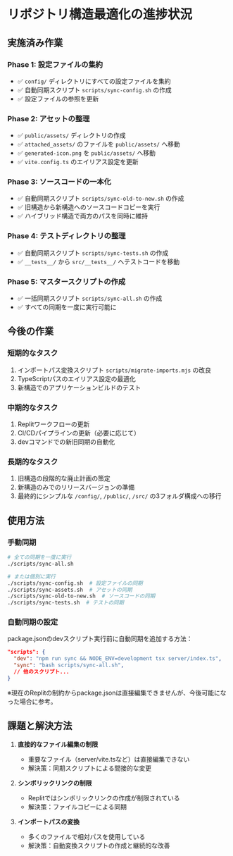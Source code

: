 # リポジトリ構造最適化の進捗状況

## 実施済み作業

### Phase 1: 設定ファイルの集約
- ✅ `config/` ディレクトリにすべての設定ファイルを集約
- ✅ 自動同期スクリプト `scripts/sync-config.sh` の作成
- ✅ 設定ファイルの参照を更新

### Phase 2: アセットの整理
- ✅ `public/assets/` ディレクトリの作成
- ✅ `attached_assets/` のファイルを `public/assets/` へ移動
- ✅ `generated-icon.png` を `public/assets/` へ移動
- ✅ `vite.config.ts` のエイリアス設定を更新

### Phase 3: ソースコードの一本化
- ✅ 自動同期スクリプト `scripts/sync-old-to-new.sh` の作成
- ✅ 旧構造から新構造へのソースコードコピーを実行
- ✅ ハイブリッド構造で両方のパスを同時に維持

### Phase 4: テストディレクトリの整理
- ✅ 自動同期スクリプト `scripts/sync-tests.sh` の作成
- ✅ `__tests__/` から `src/__tests__/` へテストコードを移動

### Phase 5: マスタースクリプトの作成
- ✅ 一括同期スクリプト `scripts/sync-all.sh` の作成
- ✅ すべての同期を一度に実行可能に

## 今後の作業

### 短期的なタスク
1. インポートパス変換スクリプト `scripts/migrate-imports.mjs` の改良
2. TypeScriptパスのエイリアス設定の最適化
3. 新構造でのアプリケーションビルドのテスト

### 中期的なタスク
1. Replitワークフローの更新
2. CI/CDパイプラインの更新（必要に応じて）
3. devコマンドでの新旧同期の自動化

### 長期的なタスク
1. 旧構造の段階的な廃止計画の策定
2. 新構造のみでのリリースバージョンの準備
3. 最終的にシンプルな `/config/`, `/public/`, `/src/` の3フォルダ構成への移行

## 使用方法

### 手動同期
```bash
# 全ての同期を一度に実行
./scripts/sync-all.sh

# または個別に実行
./scripts/sync-config.sh  # 設定ファイルの同期
./scripts/sync-assets.sh  # アセットの同期
./scripts/sync-old-to-new.sh  # ソースコードの同期
./scripts/sync-tests.sh  # テストの同期
```

### 自動同期の設定
package.jsonのdevスクリプト実行前に自動同期を追加する方法：
```json
"scripts": {
  "dev": "npm run sync && NODE_ENV=development tsx server/index.ts",
  "sync": "bash scripts/sync-all.sh",
  // 他のスクリプト...
}
```
※現在のReplitの制約からpackage.jsonは直接編集できませんが、今後可能になった場合に参考。

## 課題と解決方法

1. **直接的なファイル編集の制限**
   - 重要なファイル（server/vite.tsなど）は直接編集できない
   - 解決策：同期スクリプトによる間接的な変更

2. **シンボリックリンクの制限**
   - Replitではシンボリックリンクの作成が制限されている
   - 解決策：ファイルコピーによる同期

3. **インポートパスの変換**
   - 多くのファイルで相対パスを使用している
   - 解決策：自動変換スクリプトの作成と継続的な改善